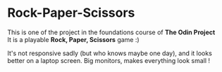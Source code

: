 # Rock-Paper-Scissors
This is one of the project in the foundations course of **The Odin Project**  
It is a playable **Rock, Paper, Scissors** game :)

It's not responsive sadly (but who knows maybe one day), and it looks better on a laptop screen. Big monitors, makes everything look small !